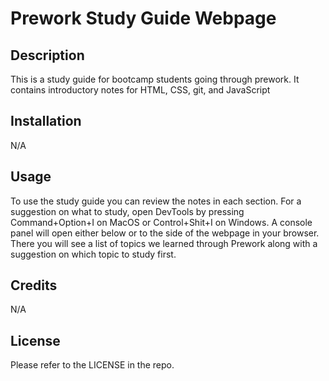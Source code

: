 # Prework Study Guide Webpage

## Description
This is a study guide for bootcamp students going through prework. It contains introductory notes for HTML, CSS, git, and JavaScript

## Installation
N/A

## Usage
To use the study guide you can review the notes in each section. For a suggestion on what to study, open DevTools by pressing Command+Option+I on MacOS or Control+Shit+I on Windows. A console panel will open either below or to the side of the webpage in your browser. There you will see a list of topics we learned through Prework along with a suggestion on which topic to study first.

## Credits
N/A

## License
Please refer to the LICENSE in the repo.

